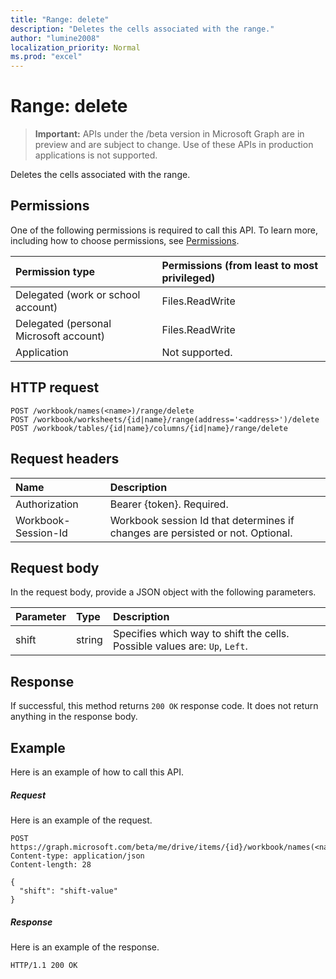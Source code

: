```yaml
---
title: "Range: delete"
description: "Deletes the cells associated with the range."
author: "lumine2008"
localization_priority: Normal
ms.prod: "excel"
---
```


# Range: delete

> **Important:** APIs under the /beta version in Microsoft Graph are in preview and are subject to change. Use of these APIs in production applications is not supported.

Deletes the cells associated with the range.
## Permissions
One of the following permissions is required to call this API. To learn more, including how to choose permissions, see [Permissions](/graph/permissions-reference).

|Permission type      | Permissions (from least to most privileged)              |
|:--------------------|:---------------------------------------------------------|
|Delegated (work or school account) | Files.ReadWrite    |
|Delegated (personal Microsoft account) | Files.ReadWrite    |
|Application | Not supported. |

## HTTP request
<!-- { "blockType": "ignored" } -->
```http
POST /workbook/names(<name>)/range/delete
POST /workbook/worksheets/{id|name}/range(address='<address>')/delete
POST /workbook/tables/{id|name}/columns/{id|name}/range/delete

```
## Request headers
| Name       | Description|
|:---------------|:----------|
| Authorization  | Bearer {token}. Required. |
| Workbook-Session-Id  | Workbook session Id that determines if changes are persisted or not. Optional.|

## Request body
In the request body, provide a JSON object with the following parameters.

| Parameter	   | Type	|Description|
|:---------------|:--------|:----------|
|shift|string|Specifies which way to shift the cells.  Possible values are: `Up`, `Left`.|

## Response

If successful, this method returns `200 OK` response code. It does not return anything in the response body.

## Example
Here is an example of how to call this API.
##### Request
Here is an example of the request.
<!-- {
  "blockType": "request",
  "name": "range_delete"
}-->
```http
POST https://graph.microsoft.com/beta/me/drive/items/{id}/workbook/names(<name>)/range/delete
Content-type: application/json
Content-length: 28

{
  "shift": "shift-value"
}
```

##### Response
Here is an example of the response. 
<!-- {
  "blockType": "response",
  "truncated": true,
  "@odata.type": "microsoft.graph.none"
} -->
```http
HTTP/1.1 200 OK
```

<!-- uuid: 8fcb5dbc-d5aa-4681-8e31-b001d5168d79
2015-10-25 14:57:30 UTC -->
<!-- {
  "type": "#page.annotation",
  "description": "Range: delete",
  "keywords": "",
  "section": "documentation",
  "tocPath": ""
}-->
